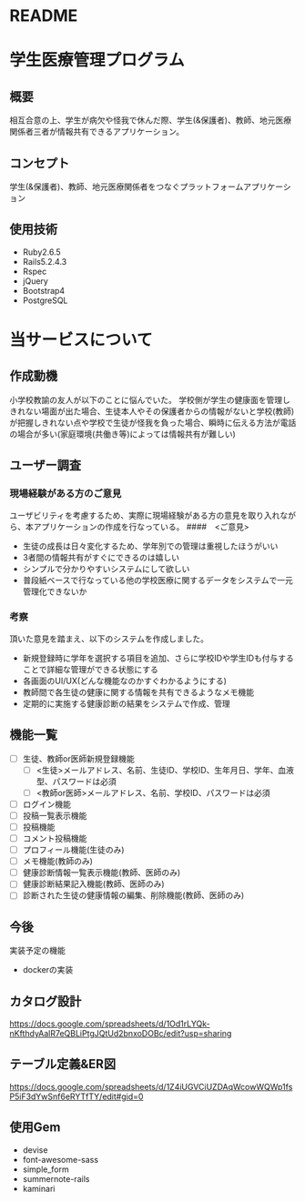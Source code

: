 # README

# 学生医療管理プログラム

## 概要
相互合意の上、学生が病欠や怪我で休んだ際、学生(&保護者)、教師、地元医療関係者三者が情報共有できるアプリケーション。

## コンセプト
学生(&保護者)、教師、地元医療関係者をつなぐプラットフォームアプリケーション

## 使用技術
- Ruby2.6.5
- Rails5.2.4.3
- Rspec
- jQuery
- Bootstrap4
- PostgreSQL

# 当サービスについて
## 作成動機
小学校教諭の友人が以下のことに悩んでいた。
学校側が学生の健康面を管理しきれない場面が出た場合、生徒本人やその保護者からの情報がないと学校(教師)が把握しきれない点や学校で生徒が怪我を負った場合、瞬時に伝える方法が電話の場合が多い(家庭環境(共働き等)によっては情報共有が難しい)

## ユーザー調査
### 現場経験がある方のご意見
ユーザビリティを考慮するため、実際に現場経験がある方の意見を取り入れながら、本アプリケーションの作成を行なっている。
####　<ご意見>
- 生徒の成長は日々変化するため、学年別での管理は重視したほうがいい
- 3者間の情報共有がすぐにできるのは嬉しい
- シンプルで分かりやすいシステムにして欲しい
- 普段紙ベースで行なっている他の学校医療に関するデータをシステムで一元管理化できないか

### 考察
頂いた意見を踏まえ、以下のシステムを作成しました。
- 新規登録時に学年を選択する項目を追加、さらに学校IDや学生IDも付与することで詳細な管理ができる状態にする
- 各画面のUI/UX(どんな機能なのかすぐわかるようにする)
- 教師間で各生徒の健康に関する情報を共有できるようなメモ機能
- 定期的に実施する健康診断の結果をシステムで作成、管理

## 機能一覧
- [ ] 生徒、教師or医師新規登録機能
  - [ ] <生徒>メールアドレス、名前、生徒ID、学校ID、生年月日、学年、血液型、パスワードは必須
  - [ ] <教師or医師>メールアドレス、名前、学校ID、パスワードは必須
- [ ] ログイン機能
- [ ] 投稿一覧表示機能
- [ ] 投稿機能
- [ ] コメント投稿機能
- [ ] プロフィール機能(生徒のみ)
- [ ] メモ機能(教師のみ)
- [ ] 健康診断情報一覧表示機能(教師、医師のみ)
- [ ] 健康診断結果記入機能(教師、医師のみ)
- [ ] 診断された生徒の健康情報の編集、削除機能(教師、医師のみ)

## 今後
実装予定の機能
- dockerの実装

## カタログ設計
https://docs.google.com/spreadsheets/d/1Od1rLYQk-nKfthdyAalR7eQBLiPtgJQtUd2bnxoDOBc/edit?usp=sharing

## テーブル定義&ER図
https://docs.google.com/spreadsheets/d/1Z4iUGVCiUZDAqWcowWQWp1fsP5iF3dYwSnf6eRYTfTY/edit#gid=0


## 使用Gem
- devise
- font-awesome-sass
- simple_form
- summernote-rails
- kaminari
